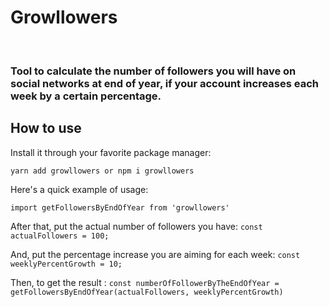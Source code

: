 # Growllowers

<br>

### Tool to calculate the number of followers you will have on social networks at end of year, if your account increases each week by a certain percentage.

## How to use

Install it through your favorite package manager:

`yarn add growllowers or npm i growllowers`

Here's a quick example of usage:

`import getFollowersByEndOfYear from 'growllowers'`

After that, put the actual number of followers you have:
`const actualFollowers = 100;`

And, put the percentage increase you are aiming for each week:
`const weeklyPercentGrowth = 10;`

Then, to get the result :
`const numberOfFollowerByTheEndOfYear = getFollowersByEndOfYear(actualFollowers, weeklyPercentGrowth)`
